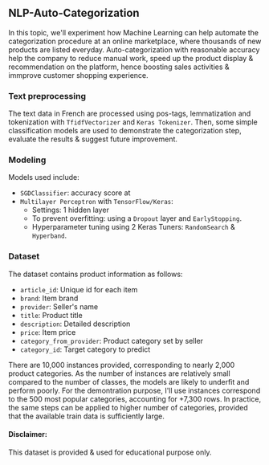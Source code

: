 ## NLP-Auto-Categorization
In this topic, we'll experiment how Machine Learning can help automate the categorization procedure at an online marketplace, where thousands of new products are listed everyday. Auto-categorization with reasonable accuracy help the company to reduce manual work, speed up the product display & recommendation on the platform, hence boosting sales activities & immprove customer shopping experience.

### Text preprocessing
The text data in French are processed using pos-tags, lemmatization and tokenization with `TfidfVectorizer` and `Keras Tokenizer`. Then, some simple classification models are used to demonstrate the categorization step, evaluate the results & suggest future improvement.

### Modeling
Models used include:
- `SGDClassifier`: accuracy score at 
- `Multilayer Perceptron` with `TensorFlow/Keras`:
    - Settings: 1 hidden layer
    - To prevent overfitting: using a `Dropout` layer and `EarlyStopping`.
    - Hyperparameter tuning using 2 Keras Tuners: `RandomSearch` & `Hyperband`.

### Dataset
The dataset contains product information as follows:

- `article_id`: Unique id for each item
- `brand`: Item brand
- `provider`: Seller's name
- `title`: Product title
- `description`: Detailed description
- `price`: Item price
- `category_from_provider`: Product category set by seller
- `category_id`: Target category to predict

There are 10,000 instances provided, corresponding to nearly 2,000 product categories. As the number of instances are relatively small compared to the number of classes, the models are likely to underfit and perform poorly. For the demontration purpose, I'll use instances correspond to the 500 most popular categories, accounting for +7,300 rows. In practice, the same steps can be applied to higher number of categories, provided that the available train data is sufficiently large.

#### Disclaimer:
This dataset is provided & used for educational purpose only. 


